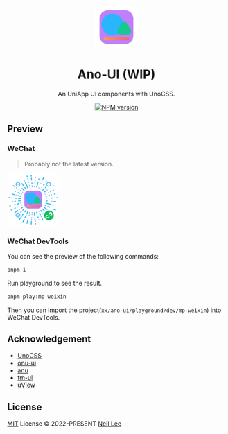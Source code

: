 <p align="center">
<img src="./public/logo.svg" style="width:100px;" />
<h1 align="center">Ano-UI (WIP)</h1>
<p align="center">An UniApp UI components with UnoCSS.</p>
</p>
<p align="center">
<a href="https://www.npmjs.com/package/ano-ui"><img src="https://img.shields.io/npm/v/ano-ui?color=c95f8b&amp;label=" alt="NPM version"></a></p>

## Preview
### WeChat
> Probably not the latest version.

<img src="./public/applet-code.png" style="width:120px;" />

### WeChat DevTools

You can see the preview of the following commands:

```bash
pnpm i
```

Run playground to see the result.

```bash
pnpm play:mp-weixin
```

Then you can import the project(`xx/ano-ui/playground/dev/mp-weixin`) into WeChat DevTools.


## Acknowledgement

- [UnoCSS](https://github.com/unocss/unocss)
- [onu-ui](https://github.com/onu-ui/onu-ui)
- [anu](https://github.com/jd-solanki/anu)
- [tm-ui](https://gitee.com/LYTB/tmui-design)
- [uView](https://github.com/umicro/uView2.0)

## License

[MIT](./LICENSE) License &copy; 2022-PRESENT [Neil Lee](https://github.com/zguolee)
